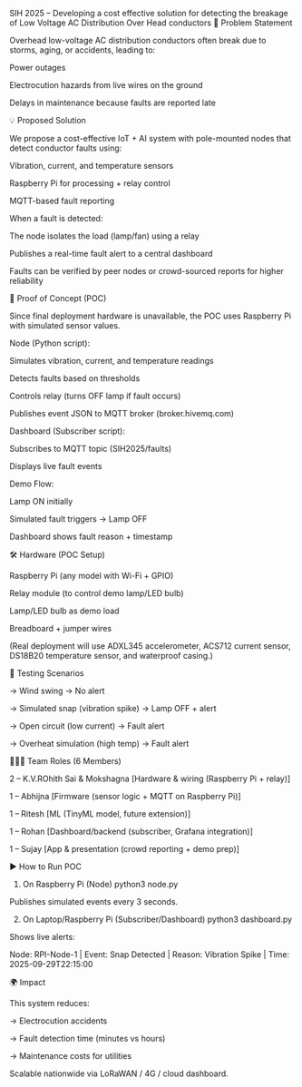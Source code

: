  SIH 2025 – Developing a cost effective solution for detecting the breakage of Low Voltage AC Distribution Over Head conductors
🔎 Problem Statement

Overhead low-voltage AC distribution conductors often break due to storms, aging, or accidents, leading to:

Power outages

Electrocution hazards from live wires on the ground

Delays in maintenance because faults are reported late

💡 Proposed Solution

We propose a cost-effective IoT + AI system with pole-mounted nodes that detect conductor faults using:

Vibration, current, and temperature sensors

Raspberry Pi for processing + relay control

MQTT-based fault reporting

When a fault is detected:

The node isolates the load (lamp/fan) using a relay

Publishes a real-time fault alert to a central dashboard

Faults can be verified by peer nodes or crowd-sourced reports for higher reliability

🎯 Proof of Concept (POC)

Since final deployment hardware is unavailable, the POC uses Raspberry Pi with simulated sensor values.

Node (Python script):

Simulates vibration, current, and temperature readings

Detects faults based on thresholds

Controls relay (turns OFF lamp if fault occurs)

Publishes event JSON to MQTT broker (broker.hivemq.com)

Dashboard (Subscriber script):

Subscribes to MQTT topic (SIH2025/faults)

Displays live fault events

Demo Flow:

Lamp ON initially

Simulated fault triggers → Lamp OFF

Dashboard shows fault reason + timestamp

🛠 Hardware (POC Setup)

Raspberry Pi (any model with Wi-Fi + GPIO)

Relay module (to control demo lamp/LED bulb)

Lamp/LED bulb as demo load

Breadboard + jumper wires

(Real deployment will use ADXL345 accelerometer, ACS712 current sensor, DS18B20 temperature sensor, and waterproof casing.)

🧪 Testing Scenarios

-> Wind swing → No alert

-> Simulated snap (vibration spike) → Lamp OFF + alert

-> Open circuit (low current) → Fault alert

-> Overheat simulation (high temp) → Fault alert

🧑‍🤝‍🧑 Team Roles (6 Members)

2 – K.V.ROhith Sai & Mokshagna [Hardware & wiring (Raspberry Pi + relay)]

1 – Abhijna [Firmware (sensor logic + MQTT on Raspberry Pi)]

1 – Ritesh [ML (TinyML model, future extension)]

1 – Rohan [Dashboard/backend (subscriber, Grafana integration)]

1 – Sujay [App & presentation (crowd reporting + demo prep)]

▶️ How to Run POC
1. On Raspberry Pi (Node)
python3 node.py


Publishes simulated events every 3 seconds.

2. On Laptop/Raspberry Pi (Subscriber/Dashboard)
python3 dashboard.py


Shows live alerts:

Node: RPI-Node-1 | Event: Snap Detected | Reason: Vibration Spike | Time: 2025-09-29T22:15:00


🌍 Impact

This system reduces:

-> Electrocution accidents

-> Fault detection time (minutes vs hours)

-> Maintenance costs for utilities

Scalable nationwide via LoRaWAN / 4G / cloud dashboard.
